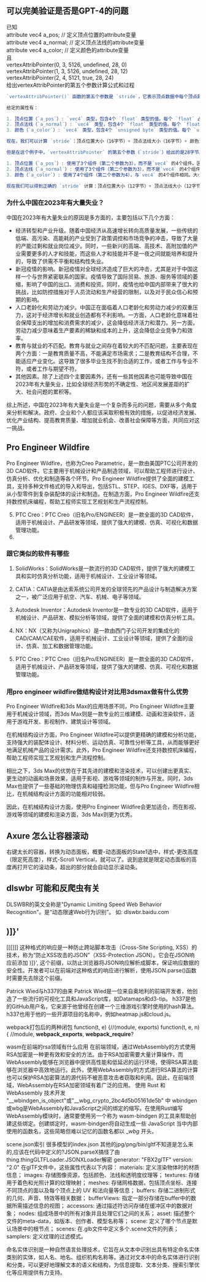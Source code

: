 ## 可以完美验证是否是GPT-4的问题
已知  
attribute vec4 a_pos; // 定义顶点位置的attribute变量  
attribute vec4 a_normal; // 定义顶点法线的attribute变量  
attribute vec4 a_color; // 定义颜色的attribute变量  
且  
vertexAttribPointer(0, 3, 5126, undefined, 28, 0)  
vertexAttribPointer(1, 3, 5126, undefined, 28, 12)  
vertexAttribPointer(2, 4, 5121, true, 28, 24)  
给出vertexAttribPointer的第五个参数计算公式和过程

```js
`vertexAttribPointer()` 函数的第五个参数是 `stride`，它表示顶点数据中每个顶点属性的间距（以字节为单位）。在这个例子中，我们有3个属性：顶点位置（`a_pos`）、顶点法线（`a_normal`）和颜色（`a_color`）。这些属性都是顶点数据中的一部分，我们需要计算它们的总大小来得到 `stride`。

给定的属性有：

1. 顶点位置（`a_pos`）: `vec4` 类型，包含4个 `float` 类型的值。每个 `float` 占用4字节，因此 `a_pos` 的大小为 4 * 4 = 16字节。
2. 顶点法线（`a_normal`）: `vec4` 类型，包含4个 `float` 类型的值。每个 `float` 占用4字节，因此 `a_normal` 的大小为 4 * 4 = 16字节。
3. 颜色（`a_color`）: `vec4` 类型，包含4个 `unsigned byte` 类型的值。每个 `unsigned byte` 占用1字节，因此 `a_color` 的大小为 4 * 1 = 4字节。

现在，我们可以计算 `stride`：顶点位置大小（16字节）+ 顶点法线大小（16字节）+ 颜色大小（4字节）= 36字节。

但是在这个例子中，`vertexAttribPointer` 的第五个参数（`stride`）给出的是28字节。这意味着这个顶点数据可能是紧凑的（没有任何填充字节），或者是有意省略了某些属性的组件。从给出的 `vertexAttribPointer` 调用中，我们可以看到：

1. 顶点位置（`a_pos`）: 使用了3个组件（第二个参数为3），而不是`vec4` 的4个组件。因此，实际大小为 3 * 4 = 12字节。
2. 顶点法线（`a_normal`）: 使用了3个组件（第二个参数为3），而不是`vec4` 的4个组件。因此，实际大小为 3 * 4 = 12字节。
3. 颜色（`a_color`）: 使用了4个组件（第二个参数为4），与`vec4` 的4个组件相同。大小仍为 4 * 1 = 4字节。

现在我们可以得到正确的 `stride` 计算：顶点位置大小（12字节）+ 顶点法线大小（12字节）+ 颜色大小（4字节）= 28字节。这与给定的 `stride` 值相符。
```

### 为什么中国在2023年有大量失业？

中国在2023年有大量失业的原因是多方面的，主要包括以下几个方面：

- 经济转型和产业升级。随着中国经济从高速增长转向高质量发展，一些传统的低端、高污染、高能耗的产业受到了政策调控和市场竞争的冲击，导致了大量的产能过剩和就业岗位减少。同时，一些新兴的高端、高技术、高附加值的产业需要更多的人才和技能，而这些人才和技能并不是一夜之间就能培养和提升的，导致了供需不平衡和结构性失业。
- 新冠疫情的影响。新冠疫情对全球经济造成了巨大的冲击，尤其是对于中国这样一个与世界紧密联系的国家。疫情导致了国际贸易、旅游、服务等领域的萎缩，影响了中国的出口、消费和投资。同时，疫情也给中国内部带来了很大的挑战，比如防控措施对于人员流动和生产经营的限制，以及对于民众信心和预期的影响。
- 人口老龄化和劳动力减少。中国正在面临着人口老龄化和劳动力减少的双重压力，这对于经济增长和就业创造都有不利影响。一方面，人口老龄化意味着社会保障支出的增加和消费需求的减少，这会降低经济活力和潜力。另一方面，劳动力减少意味着生产要素的稀缺和成本的上升，这会降低企业竞争力和效率。
- 教育与就业的不匹配。教育与就业之间存在着较大的不匹配问题，主要表现在两个方面：一是教育质量不高，不能满足市场需求；二是教育结构不合理，不能适应产业变化。这导致了很多毕业生找不到合适的工作，或者工作与专业不符，或者工作与期望不符。
- 其他因素。除了上述四个主要因素外，还有一些其他因素也可能导致中国在2023年有大量失业，比如全球经济形势的不确定性、地区间发展差距的扩大、社会问题的累积等。

综上所述，中国在2023年有大量失业是一个复杂而多元的问题，需要从多个角度来分析和解决。政府、企业和个人都应该采取积极有效的措施，以促进经济发展、优化产业结构、提高教育质量、增加就业机会、改善社会保障等方面，共同应对这一挑战。

## Pro Engineer Wildfire

Pro Engineer Wildfire，也称为Creo Parametric，是一款由美国PTC公司开发的3D CAD软件。它主要用于机械设计和产品制造领域，可以帮助工程师进行设计、仿真分析、优化和制造等各个环节。Pro Engineer Wildfire提供了全面的建模工具，支持多种文件格式的导入和导出，包括STL、STEP、IGES、DXF等，适用于从小型零件到复杂装配体的设计和制造。在制造方面，Pro Engineer Wildfire还支持数控机床编程，帮助工程师实现工艺规划和生产流程控制。

5. PTC Creo：PTC Creo（旧名Pro/ENGINEER）是一款全面的3D CAD软件，适用于机械设计、产品研发等领域，提供了强大的建模、仿真、可视化和数据管理功能。
6. 
### 跟它类似的软件有哪些

1. SolidWorks：SolidWorks是一款流行的3D CAD软件，提供了强大的建模工具和实时仿真分析功能，适用于机械设计、工业设计等领域。

2. CATIA：CATIA是由达索系统公司开发的全球领先的产品设计与制造解决方案之一，被广泛应用于航空、汽车、机械、电子等领域。

3. Autodesk Inventor：Autodesk Inventor是一款专业的3D CAD软件，适用于机械设计、产品研发、模拟分析等领域，提供了全面的建模和仿真分析工具。

4. NX：NX（又称为Unigraphics）是一款由西门子公司开发的集成化的CAD/CAM/CAE软件，适用于机械设计、工业设计等领域，提供了全面的设计、仿真、加工和数据管理功能。

5. PTC Creo：PTC Creo（旧名Pro/ENGINEER）是一款全面的3D CAD软件，适用于机械设计、产品研发等领域，提供了强大的建模、仿真、可视化和数据管理功能。
### 用pro engineer wildfire做结构设计对比用3dsmax做有什么优势

Pro Engineer Wildfire和3ds Max的应用场景不同，Pro Engineer Wildfire主要用于机械设计领域，而3ds Max则是一款专业的三维建模、动画和渲染软件，适用于游戏开发、影视制作、建筑设计等领域。

在机械结构设计方面，Pro Engineer Wildfire可以提供更精确的建模和分析功能，支持强大的装配体设计、材料分析、运动仿真、可靠性分析等工具，从而能够更好地满足机械产品的设计需求。此外，Pro Engineer Wildfire还支持数控机床编程，帮助工程师实现工艺规划和生产流程控制。

相比之下，3ds Max的优势在于其先进的建模和渲染技术，可以创建出更真实、更生动的动画和场景效果，适用于影视、游戏等领域的制作与开发。同时，3ds Max也提供了一些基础的物理仿真和碰撞检测功能，但与Pro Engineer Wildfire相比，在机械结构设计方面的功能相对较弱。

因此，在机械结构设计方面，使用Pro Engineer Wildfire会更加适合，而在影视、游戏等领域的建模和渲染方面，3ds Max则更为优秀。

## Axure 怎么让容器滚动
右键太长的容器，转换为动态面板，概要-动态面板的State1选中，样式-更改高度（限定死高度），样式-Scroll Vertical，就可以了。说到底就是限定动态面板的高度再打开它的滚动条，超出的部分就会自动显示滚动条。

## dlswbr 可能和反爬虫有关
DLSWBR的英文全称是"Dynamic Limiting Speed Web Behavior Recognition"。是“动态限速Web行为识别”。
如: dlswbr.baidu.com

## )]}'
[[[]]]
    这种格式的响应是一种防止跨站脚本攻击（Cross-Site Scripting, XSS）的技术，称为“防止XSS攻击的JSON”（XSS-Protection JSON）。它会在JSON响应前添加 )]}', 这个前缀，以防止浏览器将JSON响应解析成脚本，保证响应数据的安全性。开发者可以在前端对这种格式的响应进行解析，使用JSON.parse()函数时需要先去除这个前缀。

Patrick Wied与h337的由来
    Patrick Wied是一位来自奥地利的前端开发者，他创造了一些流行的可视化工具和JavaScript库，如Datamaps和d3-tip。
    h337是他的GitHub用户名，它来源于他曾经在创建一个三维游戏引擎时使用的hash算法。h337也用于他的一些开源项目的名称中，例如heatmap.js和cloud.js。
    
webpack打包后的两种闭包
    function(t, e) {//(module, exports)
    function(t, e, n) { //module, __webpack_exports__, __webpack_require__?
   
wasm在前端的rsa领域有什么应用
    在前端领域，通过WebAssembly的方式使用RSA加密是一种更有效和安全的方法。由于RSA加密需要大量计算操作，而WebAssembly能够在浏览器中提供高性能和低延迟的运行环境，使得RSA算法能够在浏览器中高效地运行。此外，使用WebAssembly的方式进行RSA算法的计算也可以保护RSA加密算法的源代码不被恶意攻击者窃取和利用。因此，在前端领域，WebAssembly在RSA加密领域有着广泛的应用。
    使用 Rust 和 WebAssembly 技术开发
    "__wbindgen_is_object"或"__wbg_crypto_2bc4d5b05161de5b" 中 wbindgen或wbg是WebAssembly和JavaScript之间的绑定的缩写。在使用Rust编写WebAssembly模块时，通常要使用另一个称为 wasm-bindgen 的工具来帮助创建这些绑定。创建绑定时，wasm-bindgen将自动生成一些 JavaScript 当中内部使用的函数名，这些简略但难以记忆的函数名都以 __wbg_ 开头。
    
scene.json索引
    很多模型的index.json
    其他的jpg/png/bin/gltf不知道是怎么来的,应该在代码中定义的?JSON.parseX搞怪了由thing.thingGLTFLoader.JSONXLoader解密
    generator: "FBX2glTF"
    version: "2.0"
    在glTF文件中，这些属性代表以下内容：
        materials: 定义渲染物体时的材质信息；
        images: 存储图像资源，包括颜色、法线和透明度纹理等；
        textures: 存储用于着色和光照计算的纹理映射；
        meshes: 存储网格数据，包括顶点坐标、连接不同顶点的面以及每个顶点上的 UV 和法向量等信息；
        buffers: 存储二进制形式的几何、声音、特效等相关数据；
        bufferViews: 指定一部分存储在buffer中的数据所需描述信息的视图；
        accessors: 通过描述符访问存储在缓冲区中的数据对象；
        nodes: 组成场景中的所有对象并且处理它们之间的关系；
        asset: 描述整个文件的meta-data，如版本、创作者、模型名称等；
        scene: 定义了哪个节点是默认场景中的根节点；
        scenes: 在.glb文件中定义多个.scene文件的列表；
        samplers: 定义纹理的过滤模式。
        
命名实体识别是一种自然语言处理技术，它旨在从文本中识别出具有特定命名实体类别的实体，如人名、地名、组织机构名称等。通过对文本中的命名实体进行识别和分类，可以更好地理解文本的语义和结构，为信息提取、文本分类、搜索引擎优化等应用提供有力支持。